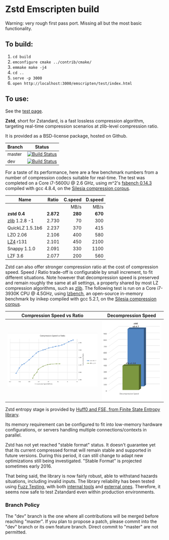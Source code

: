 # Zstd Emscripten build

Warning: very rough first pass port. Missing all but the most basic functionality.

## To build:

  1. `cd build`
  2. `emconfigure cmake ../contrib/cmake/`
  3. `emmake make -j4`
  4. `cd ..`
  5. `serve -p 3000`
  6. `open http://localhost:3000/emscripten/test/index.html`

## To use:

See the [test page](emscripten/test/index.html).


**Zstd**, short for Zstandard, is a fast lossless compression algorithm, targeting real-time compression scenarios at zlib-level compression ratio.

It is provided as a BSD-license package, hosted on Github.

|Branch      |Status   |
|------------|---------|
|master      | [![Build Status](https://travis-ci.org/Cyan4973/zstd.svg?branch=master)](https://travis-ci.org/Cyan4973/zstd) |
|dev         | [![Build Status](https://travis-ci.org/Cyan4973/zstd.svg?branch=dev)](https://travis-ci.org/Cyan4973/zstd) |

For a taste of its performance, here are a few benchmark numbers from a number of compression codecs suitable for real-time. The test was completed on a Core i7-5600U @ 2.6 GHz, using m^2's [fsbench 0.14.3](http://encode.ru/threads/1371-Filesystem-benchmark?p=34029&viewfull=1#post34029) compiled with gcc 4.8.4, on the [Silesia compression corpus](http://sun.aei.polsl.pl/~sdeor/index.php?page=silesia).

|Name             | Ratio | C.speed | D.speed |
|-----------------|-------|--------:|--------:|
|                 |       |   MB/s  |  MB/s   |
| **zstd 0.4**    |**2.872**|**280**| **670** |
| [zlib] 1.2.8 -1 | 2.730 |    70   |   300   | 
| QuickLZ 1.5.1b6 | 2.237 |   370   |   415   |
| LZO 2.06        | 2.106 |   400   |   580   |
| [LZ4] r131      | 2.101 |   450   |  2100   |
| Snappy 1.1.0    | 2.091 |   330   |  1100   |
| LZF 3.6         | 2.077 |   200   |   560   |

[zlib]:http://www.zlib.net/
[LZ4]:http://www.lz4.org/

Zstd can also offer stronger compression ratio at the cost of compression speed. Speed / Ratio trade-off is configurable by small increment, to fit different situations. Note however that decompression speed is preserved and remain roughly the same at all settings, a property shared by most LZ compression algorithms, such as [zlib]. The following test is run on a Core i7-3930K CPU @ 4.5GHz, using [lzbench], an open-source in-memory benchmark by inikep compiled with gcc 5.2.1, on the [Silesia compression corpus](http://sun.aei.polsl.pl/~sdeor/index.php?page=silesia).

[lzbench]:https://github.com/inikep/lzbench

Compression Speed vs Ratio | Decompression Speed
---------------------------|--------------------
![Compression Speed vs Ratio](images/CSpeed.png "Compression Speed vs Ratio") | ![Decompression Speed](images/DSpeed.png "Decompression Speed")


Zstd entropy stage is provided by [Huff0 and FSE, from Finite State Entropy library](https://github.com/Cyan4973/FiniteStateEntropy).

Its memory requirement can be configured to fit into low-memory hardware configurations, or servers handling multiple connections/contexts in parallel.

Zstd has not yet reached "stable format" status. It doesn't guarantee yet that its current compressed format will remain stable and supported in future versions. During this period, it can still change to adapt new optimizations still being investigated. "Stable Format" is projected sometimes early 2016. 

That being said, the library is now fairly robust, able to withstand hazards situations, including invalid inputs. The library reliability has been tested using [Fuzz Testing](https://en.wikipedia.org/wiki/Fuzz_testing), with both [internal tools](programs/fuzzer.c) and [external ones](http://lcamtuf.coredump.cx/afl). Therefore, it seems now safe to test Zstandard even within production environments.

### Branch Policy
The "dev" branch is the one where all contributions will be merged before reaching "master". If you plan to propose a patch, please commit into the "dev" branch or its own feature branch. Direct commit to "master" are not permitted.
